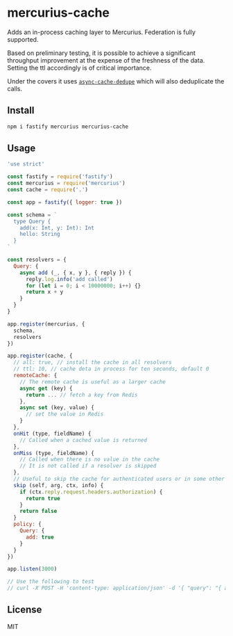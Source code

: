 # mercurius-cache

Adds an in-process caching layer to Mercurius.
Federation is fully supported.

Based on preliminary testing, it is possible to achieve a significant
throughput improvement at the expense of the freshness of the data.
Setting the ttl accordingly is of critical importance.

Under the covers it uses [`async-cache-dedupe`](https://github.com/mcollina/async-cache-dedupe)
which will also deduplicate the calls.

## Install

```bash
npm i fastify mercurius mercurius-cache
```

## Usage

```js
'use strict'

const fastify = require('fastify')
const mercurius = require('mercurius')
const cache = require('.')

const app = fastify({ logger: true })

const schema = `
  type Query {
    add(x: Int, y: Int): Int
    hello: String
  }
`

const resolvers = {
  Query: {
    async add (_, { x, y }, { reply }) {
      reply.log.info('add called')
      for (let i = 0; i < 10000000; i++) {}
      return x + y
    }
  }
}

app.register(mercurius, {
  schema,
  resolvers
})

app.register(cache, {
  // all: true, // install the cache in all resolvers
  // ttl: 10, // cache deta in process for ten seconds, default 0
  remoteCache: {
    // The remote cache is useful as a larger cache
    async get (key) {
      return ... // fetch a key from Redis
    },
    async set (key, value) {
      // set the value in Redis
    }
  },
  onHit (type, fieldName) {
    // Called when a cached value is returned
  },
  onMiss (type, fieldName) {
    // Called when there is no value in the cache
    // It is not called if a resolver is skipped
  },
  // Useful to skip the cache for authenticated users or in some other condition
  skip (self, arg, ctx, info) {
    if (ctx.reply.request.headers.authorization) {
      return true
    }
    return false
  }
  policy: {
    Query: {
      add: true
    }
  }
})

app.listen(3000)

// Use the following to test
// curl -X POST -H 'content-type: application/json' -d '{ "query": "{ add(x: 2, y: 2) }" }' localhost:3000/graphql
```

## License

MIT
